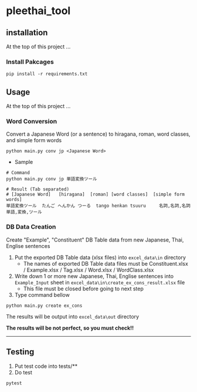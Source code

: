 # pleethai_tool

## installation
At the top of this project ...

### Install Pakcages
```
pip install -r requirements.txt
``` 



## Usage
At the top of this project ...

### Word Conversion
Convert a Japanese Word (or a sentence)
to hiragana, roman, word classes, and simple form words
```
python main.py conv jp <Japanese Word>
```
- Sample
```
# Command
python main.py conv jp 単語変換ツール

# Result (Tab separated)
# [Japanese Word]	[hiragana]	[roman]	[word classes]	[simple form words]
単語変換ツール  たんご へんかん つーる  tango henkan tsuuru     名詞,名詞,名詞  単語,変換,ツール
```

### DB Data Creation
Create "Example", "Constituent" DB Table data
from new Japanese, Thai, Englise sentences

1. Put the exported DB Table data (xlsx files) into `excel_data\in` directory
   - The names of exported DB Table data files must be Constituent.xlsx / Example.xlsx / Tag.xlsx / Word.xlsx / WordClass.xlsx
1. Write down 1 or more new Japanese, Thai, Englise sentences
into `Example_Input` sheet in `excel_data\in\create_ex_cons_result.xlsx` file
   - This file must be closed before going to next step
1. Type command bellow
```
python main.py create ex_cons
```

The results will be output into `excel_data\out` directory

**The results will be not perfect, so you must check!!**

__________
## Testing
1. Put test code into tests/**
2. Do test
```
pytest
```
